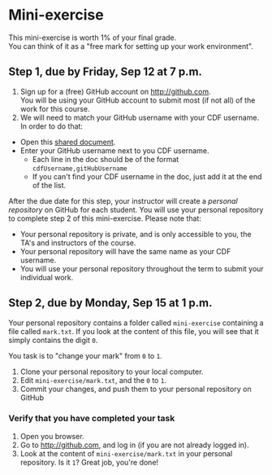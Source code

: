 # Mini-exercise #

This mini-exercise is worth 1% of your final grade.   
You can think of it as a "free mark for setting up your work environment".

## Step 1, due by Friday, Sep 12 at 7 p.m.  ##

 1. Sign up for a (free) GitHub account on http://github.com.   
   You will be using your GitHub account to submit most (if not all) of the work for this course.
 2. We will need to match your GitHub username with your CDF username. In order to do that:
   * Open this [shared document](https://docs.google.com/document/d/1cfMUq0NngeipZlkQKFZHZBXILL-s-dftio2MizPrJ_4/edit?usp=sharing).
   * Enter your GitHub username next to you CDF username.   
      * Each line in the doc should be of the format `cdfUsername,gitHubUsername`   
      * If you can't find your CDF username in the doc, just add it at the end of the list.


After the due date for this step, your instructor will create a *personal repository* on GitHub for each student. You will use your personal repository to complete step 2 of this mini-exercise. Please note that:

 * Your personal repository is private, and is only accessible to you, the TA's and instructors of the course.
 * Your personal repository will have the same name as your CDF username.
 * You will use your personal repository throughout the term to submit your individual work.


## Step 2, due by Monday, Sep 15 at 1 p.m. ##

Your personal repository contains a folder called `mini-exercise` containing a file called `mark.txt`.
If you look at the content of this file, you will see that it simply contains the digit `0`.

You task is to "change your mark" from `0` to `1`.
 1. Clone your personal repository to your local computer.
 2. Edit `mini-exercise/mark.txt`, and the `0` to `1`.
 3. Commit your changes, and push them to your personal repository on GitHub

### Verify that you have completed your task ###

 1. Open you browser.
 2. Go to http://github.com, and log in (if you are not already logged in).
 3. Look at the content of `mini-exercise/mark.txt` in your personal repository. Is it `1`? Great job, you're done!
   
 

